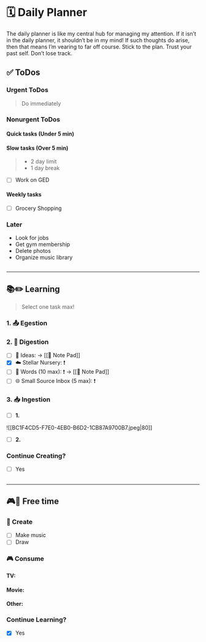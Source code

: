 # 🗓 Daily Planner

The daily planner is like my central hub for  managing my attention. If it isn’t in the daily planner, it shouldn’t be in my mind! If such thoughts do arise, then that means I’m vearing to far off course. Stick to the plan. Trust your past self. Don’t lose track.

## ✅ ToDos

### Urgent ToDos

> Do immediately



### Nonurgent ToDos

#### Quick tasks (Under 5 min)

#### Slow tasks (Over 5 min)

> - 2 day limit
> - 1 day break 

- [ ] Work on GED

#### Weekly tasks

- [ ] Grocery Shopping

### Later

- Look for jobs
- Get gym membership 
- Delete photos
- Organize music library

##
___

## **📚✏️ Learning**

> Select one task max!

### 1. 📤 Egestion

### 2. 📝 Digestion

- [ ] 💭 Ideas:  -> [[📝 Note Pad]]
- [x] ☁️ Stellar Nursery: ❗️
- [ ] 💬 Words (10 max): ❗️ -> [[📝 Note Pad]]
- [ ] 🌐 Small Source Inbox (5 max):  ❗️

### 3. 📥 Ingestion

- [ ] **1.** 

![[BC1F4CD5-F7E0-4EB0-B6D2-1CB87A9700B7.jpeg|80]]

>
- [ ] **2.**

### Continue Creating?

- [ ] Yes

##
___

## **🎮🎨 Free time**

### 🎨 Create

- [ ] Make music
- [ ] Draw

### 🎮 Consume

#### TV:



#### Movie: 



#### Other:



### Continue Learning?

- [x] Yes

